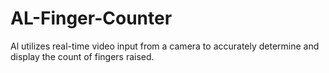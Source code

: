 # AL-Finger-Counter
Al utilizes real-time video input from a camera to accurately determine and display the count of fingers raised.
